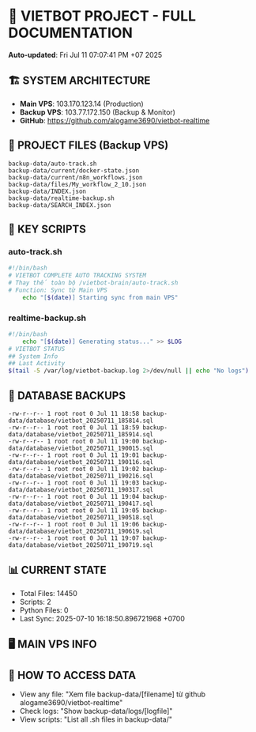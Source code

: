 # 🤖 VIETBOT PROJECT - FULL DOCUMENTATION
**Auto-updated**: Fri Jul 11 07:07:41 PM +07 2025

## 🏗️ SYSTEM ARCHITECTURE
- **Main VPS**: 103.170.123.14 (Production)
- **Backup VPS**: 103.77.172.150 (Backup & Monitor)
- **GitHub**: https://github.com/alogame3690/vietbot-realtime

## 📁 PROJECT FILES (Backup VPS)
```
backup-data/auto-track.sh
backup-data/current/docker-state.json
backup-data/current/n8n_workflows.json
backup-data/files/My_workflow_2_10.json
backup-data/INDEX.json
backup-data/realtime-backup.sh
backup-data/SEARCH_INDEX.json
```

## 🔧 KEY SCRIPTS
### auto-track.sh
```bash
#!/bin/bash
# VIETBOT COMPLETE AUTO TRACKING SYSTEM
# Thay thế toàn bộ /vietbot-brain/auto-track.sh
# Function: Sync từ Main VPS
    echo "[$(date)] Starting sync from main VPS"
```
### realtime-backup.sh
```bash
#!/bin/bash
    echo "[$(date)] Generating status..." >> $LOG
# VIETBOT STATUS
## System Info
## Last Activity
$(tail -5 /var/log/vietbot-backup.log 2>/dev/null || echo "No logs")
```

## 💾 DATABASE BACKUPS
```
-rw-r--r-- 1 root root 0 Jul 11 18:58 backup-data/database/vietbot_20250711_185814.sql
-rw-r--r-- 1 root root 0 Jul 11 18:59 backup-data/database/vietbot_20250711_185914.sql
-rw-r--r-- 1 root root 0 Jul 11 19:00 backup-data/database/vietbot_20250711_190015.sql
-rw-r--r-- 1 root root 0 Jul 11 19:01 backup-data/database/vietbot_20250711_190116.sql
-rw-r--r-- 1 root root 0 Jul 11 19:02 backup-data/database/vietbot_20250711_190216.sql
-rw-r--r-- 1 root root 0 Jul 11 19:03 backup-data/database/vietbot_20250711_190317.sql
-rw-r--r-- 1 root root 0 Jul 11 19:04 backup-data/database/vietbot_20250711_190417.sql
-rw-r--r-- 1 root root 0 Jul 11 19:05 backup-data/database/vietbot_20250711_190518.sql
-rw-r--r-- 1 root root 0 Jul 11 19:06 backup-data/database/vietbot_20250711_190619.sql
-rw-r--r-- 1 root root 0 Jul 11 19:07 backup-data/database/vietbot_20250711_190719.sql
```

## 📊 CURRENT STATE
- Total Files: 14450
- Scripts: 2
- Python Files: 0
- Last Sync: 2025-07-10 16:18:50.896721968 +0700

## 🖥️ MAIN VPS INFO


## 🚨 HOW TO ACCESS DATA
- View any file: "Xem file backup-data/[filename] từ github alogame3690/vietbot-realtime"
- Check logs: "Show backup-data/logs/[logfile]"
- View scripts: "List all .sh files in backup-data/"
